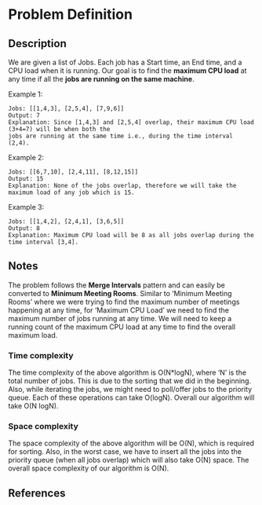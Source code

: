 # Problem Definition

## Description

We are given a list of Jobs. Each job has a Start time, an End time, and a CPU load when it is running. Our goal is to find the **maximum CPU load** at any time if all the **jobs are running on the same machine**.

Example 1:

```plaintext
Jobs: [[1,4,3], [2,5,4], [7,9,6]]
Output: 7
Explanation: Since [1,4,3] and [2,5,4] overlap, their maximum CPU load (3+4=7) will be when both the
jobs are running at the same time i.e., during the time interval (2,4).
```

Example 2:

```plaintext
Jobs: [[6,7,10], [2,4,11], [8,12,15]]
Output: 15
Explanation: None of the jobs overlap, therefore we will take the maximum load of any job which is 15.
```

Example 3:

```plaintext
Jobs: [[1,4,2], [2,4,1], [3,6,5]]
Output: 8
Explanation: Maximum CPU load will be 8 as all jobs overlap during the time interval [3,4].
```

## Notes

The problem follows the **Merge Intervals** pattern and can easily be converted to **Minimum Meeting Rooms**. Similar to ‘Minimum Meeting Rooms’ where we were trying to find the maximum number of meetings happening at any time, for ‘Maximum CPU Load’ we need to find the maximum number of jobs running at any time. We will need to keep a running count of the maximum CPU load at any time to find the overall maximum load.

### Time complexity

The time complexity of the above algorithm is O(N*logN), where ‘N’ is the total number of jobs. This is due to the sorting that we did in the beginning. Also, while iterating the jobs, we might need to poll/offer jobs to the priority queue. Each of these operations can take O(logN). Overall our algorithm will take O(N logN).

### Space complexity

The space complexity of the above algorithm will be O(N), which is required for sorting. Also, in the worst case, we have to insert all the jobs into the priority queue (when all jobs overlap) which will also take O(N) space. The overall space complexity of our algorithm is O(N).

## References
